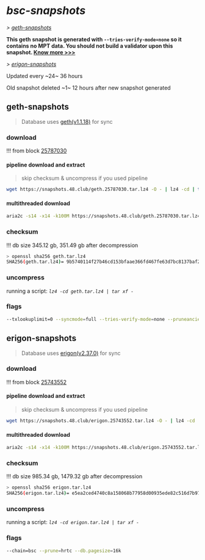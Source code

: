 # *bsc-snapshots*


*\> [geth-snapshots](#geth-snapshots)*

**This geth snapshot is generated with `--tries-verify-mode=none` so it contains no MPT data. You should not build a validator upon this snapshot. [Know more >>>](https://github.com/bnb-chain/bsc/pull/926)**

*\> [erigon-snapshots](#erigon-snapshots)*

Updated every ~24~ 36 hours

Old snapshot deleted ~1~ 12 hours after new snapshot generated

## geth-snapshots


> Database uses [geth(v1.1.18)](https://github.com/bnb-chain/bsc/releases/tag/v1.1.18) for sync


### download

<!-- begin_geth -->

!!! from block [25787030](https://bscscan.com/block/25787030)

#### pipeline download and extract
> skip checksum & uncompress if you used pipeline
```bash
wget https://snapshots.48.club/geth.25787030.tar.lz4 -O - | lz4 -cd | tar xf -
```

#### multithreaded download

```bash
aria2c -s14 -x14 -k100M https://snapshots.48.club/geth.25787030.tar.lz4 -o geth.tar.lz4
```


### checksum

!!! db size 345.12 gb, 351.49 gb after decompression
```bash
> openssl sha256 geth.tar.lz4
SHA256(geth.tar.lz4)= 9b5740114f27b46cd153bfaae366fd467fe63d7bc8137baf24f364a4aa0b1685
```

<!-- end_geth -->

### uncompress


running a script: _`lz4 -cd geth.tar.lz4 | tar xf -`_


### flags


```bash
--txlookuplimit=0 --syncmode=full --tries-verify-mode=none --pruneancient=true --diffblock=5000
```


## erigon-snapshots


> Database uses [erigon(v2.37.0)](https://github.com/ledgerwatch/erigon/releases/tag/v2.37.0) for sync


### download

<!-- begin_erigon -->

!!! from block [25743552](https://bscscan.com/block/25743552)

#### pipeline download and extract
> skip checksum & uncompress if you used pipeline
```bash
wget https://snapshots.48.club/erigon.25743552.tar.lz4 -O - | lz4 -cd | tar xf -
```

#### multithreaded download

```bash
aria2c -s14 -x14 -k100M https://snapshots.48.club/erigon.25743552.tar.lz4 -o erigon.tar.lz4
```


### checksum

!!! db size 985.34 gb, 1479.32 gb after decompression
```bash
> openssl sha256 erigon.tar.lz4
SHA256(erigon.tar.lz4)= e5ea2ced4740c8a158068b77958d00935ede82c516d7b97d5728392efb8bc0c9
```

<!-- end_erigon -->


### uncompress


running a script: _`lz4 -cd erigon.tar.lz4 | tar xf -`_


### flags


```bash
--chain=bsc --prune=hrtc --db.pagesize=16k
```
